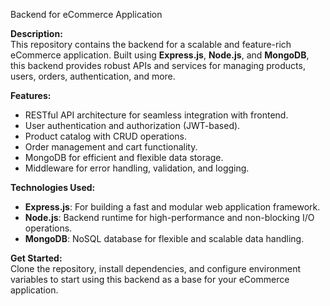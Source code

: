 
Backend for eCommerce Application  

**Description:**  
This repository contains the backend for a scalable and feature-rich eCommerce application. Built using **Express.js**, **Node.js**, and **MongoDB**, this backend provides robust APIs and services for managing products, users, orders, authentication, and more.  

**Features:**  
- RESTful API architecture for seamless integration with frontend.  
- User authentication and authorization (JWT-based).  
- Product catalog with CRUD operations.  
- Order management and cart functionality.  
- MongoDB for efficient and flexible data storage.  
- Middleware for error handling, validation, and logging.  

**Technologies Used:**  
- **Express.js**: For building a fast and modular web application framework.  
- **Node.js**: Backend runtime for high-performance and non-blocking I/O operations.  
- **MongoDB**: NoSQL database for flexible and scalable data handling.  

**Get Started:**  
Clone the repository, install dependencies, and configure environment variables to start using this backend as a base for your eCommerce application.  

